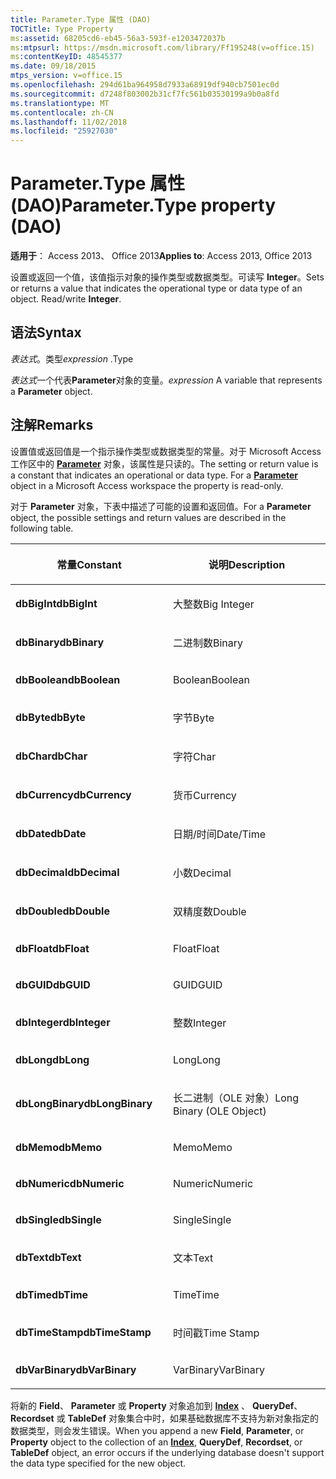 ```yaml
---
title: Parameter.Type 属性 (DAO)
TOCTitle: Type Property
ms:assetid: 68205cd6-eb45-56a3-593f-e1203472037b
ms:mtpsurl: https://msdn.microsoft.com/library/Ff195248(v=office.15)
ms:contentKeyID: 48545377
ms.date: 09/18/2015
mtps_version: v=office.15
ms.openlocfilehash: 294d61ba964958d7933a68919df940cb7501ec0d
ms.sourcegitcommit: d7248f803002b31cf7fc561b03530199a9b0a8fd
ms.translationtype: MT
ms.contentlocale: zh-CN
ms.lasthandoff: 11/02/2018
ms.locfileid: "25927030"
---
```

# <a name="parametertype-property-dao"></a><span data-ttu-id="13de3-102">Parameter.Type 属性 (DAO)</span><span class="sxs-lookup"><span data-stu-id="13de3-102">Parameter.Type property (DAO)</span></span>


<span data-ttu-id="13de3-103">**适用于**： Access 2013、 Office 2013</span><span class="sxs-lookup"><span data-stu-id="13de3-103">**Applies to**: Access 2013, Office 2013</span></span>

<span data-ttu-id="13de3-p101">设置或返回一个值，该值指示对象的操作类型或数据类型。可读写 **Integer**。</span><span class="sxs-lookup"><span data-stu-id="13de3-p101">Sets or returns a value that indicates the operational type or data type of an object. Read/write **Integer**.</span></span>

## <a name="syntax"></a><span data-ttu-id="13de3-106">语法</span><span class="sxs-lookup"><span data-stu-id="13de3-106">Syntax</span></span>

<span data-ttu-id="13de3-107">*表达式*。类型</span><span class="sxs-lookup"><span data-stu-id="13de3-107">*expression* .Type</span></span>

<span data-ttu-id="13de3-108">*表达式*一个代表**Parameter**对象的变量。</span><span class="sxs-lookup"><span data-stu-id="13de3-108">*expression* A variable that represents a **Parameter** object.</span></span>

## <a name="remarks"></a><span data-ttu-id="13de3-109">注解</span><span class="sxs-lookup"><span data-stu-id="13de3-109">Remarks</span></span>

<span data-ttu-id="13de3-p102">设置值或返回值是一个指示操作类型或数据类型的常量。对于 Microsoft Access 工作区中的 **[Parameter](parameter-object-dao.md)** 对象，该属性是只读的。</span><span class="sxs-lookup"><span data-stu-id="13de3-p102">The setting or return value is a constant that indicates an operational or data type. For a **[Parameter](parameter-object-dao.md)** object in a Microsoft Access workspace the property is read-only.</span></span>

<span data-ttu-id="13de3-112">对于 **Parameter** 对象，下表中描述了可能的设置和返回值。</span><span class="sxs-lookup"><span data-stu-id="13de3-112">For a **Parameter** object, the possible settings and return values are described in the following table.</span></span>

<table>
<colgroup>
<col style="width: 50%" />
<col style="width: 50%" />
</colgroup>
<thead>
<tr class="header">
<th><p><span data-ttu-id="13de3-113">常量</span><span class="sxs-lookup"><span data-stu-id="13de3-113">Constant</span></span></p></th>
<th><p><span data-ttu-id="13de3-114">说明</span><span class="sxs-lookup"><span data-stu-id="13de3-114">Description</span></span></p></th>
</tr>
</thead>
<tbody>
<tr class="odd">
<td><p><span data-ttu-id="13de3-115"><strong>dbBigInt</strong></span><span class="sxs-lookup"><span data-stu-id="13de3-115"><strong>dbBigInt</strong></span></span></p></td>
<td><p><span data-ttu-id="13de3-116">大整数</span><span class="sxs-lookup"><span data-stu-id="13de3-116">Big Integer</span></span></p></td>
</tr>
<tr class="even">
<td><p><span data-ttu-id="13de3-117"><strong>dbBinary</strong></span><span class="sxs-lookup"><span data-stu-id="13de3-117"><strong>dbBinary</strong></span></span></p></td>
<td><p><span data-ttu-id="13de3-118">二进制数</span><span class="sxs-lookup"><span data-stu-id="13de3-118">Binary</span></span></p></td>
</tr>
<tr class="odd">
<td><p><span data-ttu-id="13de3-119"><strong>dbBoolean</strong></span><span class="sxs-lookup"><span data-stu-id="13de3-119"><strong>dbBoolean</strong></span></span></p></td>
<td><p><span data-ttu-id="13de3-120">Boolean</span><span class="sxs-lookup"><span data-stu-id="13de3-120">Boolean</span></span></p></td>
</tr>
<tr class="even">
<td><p><span data-ttu-id="13de3-121"><strong>dbByte</strong></span><span class="sxs-lookup"><span data-stu-id="13de3-121"><strong>dbByte</strong></span></span></p></td>
<td><p><span data-ttu-id="13de3-122">字节</span><span class="sxs-lookup"><span data-stu-id="13de3-122">Byte</span></span></p></td>
</tr>
<tr class="odd">
<td><p><span data-ttu-id="13de3-123"><strong>dbChar</strong></span><span class="sxs-lookup"><span data-stu-id="13de3-123"><strong>dbChar</strong></span></span></p></td>
<td><p><span data-ttu-id="13de3-124">字符</span><span class="sxs-lookup"><span data-stu-id="13de3-124">Char</span></span></p></td>
</tr>
<tr class="even">
<td><p><span data-ttu-id="13de3-125"><strong>dbCurrency</strong></span><span class="sxs-lookup"><span data-stu-id="13de3-125"><strong>dbCurrency</strong></span></span></p></td>
<td><p><span data-ttu-id="13de3-126">货币</span><span class="sxs-lookup"><span data-stu-id="13de3-126">Currency</span></span></p></td>
</tr>
<tr class="odd">
<td><p><span data-ttu-id="13de3-127"><strong>dbDate</strong></span><span class="sxs-lookup"><span data-stu-id="13de3-127"><strong>dbDate</strong></span></span></p></td>
<td><p><span data-ttu-id="13de3-128">日期/时间</span><span class="sxs-lookup"><span data-stu-id="13de3-128">Date/Time</span></span></p></td>
</tr>
<tr class="even">
<td><p><span data-ttu-id="13de3-129"><strong>dbDecimal</strong></span><span class="sxs-lookup"><span data-stu-id="13de3-129"><strong>dbDecimal</strong></span></span></p></td>
<td><p><span data-ttu-id="13de3-130">小数</span><span class="sxs-lookup"><span data-stu-id="13de3-130">Decimal</span></span></p></td>
</tr>
<tr class="odd">
<td><p><span data-ttu-id="13de3-131"><strong>dbDouble</strong></span><span class="sxs-lookup"><span data-stu-id="13de3-131"><strong>dbDouble</strong></span></span></p></td>
<td><p><span data-ttu-id="13de3-132">双精度数</span><span class="sxs-lookup"><span data-stu-id="13de3-132">Double</span></span></p></td>
</tr>
<tr class="even">
<td><p><span data-ttu-id="13de3-133"><strong>dbFloat</strong></span><span class="sxs-lookup"><span data-stu-id="13de3-133"><strong>dbFloat</strong></span></span></p></td>
<td><p><span data-ttu-id="13de3-134">Float</span><span class="sxs-lookup"><span data-stu-id="13de3-134">Float</span></span></p></td>
</tr>
<tr class="odd">
<td><p><span data-ttu-id="13de3-135"><strong>dbGUID</strong></span><span class="sxs-lookup"><span data-stu-id="13de3-135"><strong>dbGUID</strong></span></span></p></td>
<td><p><span data-ttu-id="13de3-136">GUID</span><span class="sxs-lookup"><span data-stu-id="13de3-136">GUID</span></span></p></td>
</tr>
<tr class="even">
<td><p><span data-ttu-id="13de3-137"><strong>dbInteger</strong></span><span class="sxs-lookup"><span data-stu-id="13de3-137"><strong>dbInteger</strong></span></span></p></td>
<td><p><span data-ttu-id="13de3-138">整数</span><span class="sxs-lookup"><span data-stu-id="13de3-138">Integer</span></span></p></td>
</tr>
<tr class="odd">
<td><p><span data-ttu-id="13de3-139"><strong>dbLong</strong></span><span class="sxs-lookup"><span data-stu-id="13de3-139"><strong>dbLong</strong></span></span></p></td>
<td><p><span data-ttu-id="13de3-140">Long</span><span class="sxs-lookup"><span data-stu-id="13de3-140">Long</span></span></p></td>
</tr>
<tr class="even">
<td><p><span data-ttu-id="13de3-141"><strong>dbLongBinary</strong></span><span class="sxs-lookup"><span data-stu-id="13de3-141"><strong>dbLongBinary</strong></span></span></p></td>
<td><p><span data-ttu-id="13de3-142">长二进制（OLE 对象）</span><span class="sxs-lookup"><span data-stu-id="13de3-142">Long Binary (OLE Object)</span></span></p></td>
</tr>
<tr class="odd">
<td><p><span data-ttu-id="13de3-143"><strong>dbMemo</strong></span><span class="sxs-lookup"><span data-stu-id="13de3-143"><strong>dbMemo</strong></span></span></p></td>
<td><p><span data-ttu-id="13de3-144">Memo</span><span class="sxs-lookup"><span data-stu-id="13de3-144">Memo</span></span></p></td>
</tr>
<tr class="even">
<td><p><span data-ttu-id="13de3-145"><strong>dbNumeric</strong></span><span class="sxs-lookup"><span data-stu-id="13de3-145"><strong>dbNumeric</strong></span></span></p></td>
<td><p><span data-ttu-id="13de3-146">Numeric</span><span class="sxs-lookup"><span data-stu-id="13de3-146">Numeric</span></span></p></td>
</tr>
<tr class="odd">
<td><p><span data-ttu-id="13de3-147"><strong>dbSingle</strong></span><span class="sxs-lookup"><span data-stu-id="13de3-147"><strong>dbSingle</strong></span></span></p></td>
<td><p><span data-ttu-id="13de3-148">Single</span><span class="sxs-lookup"><span data-stu-id="13de3-148">Single</span></span></p></td>
</tr>
<tr class="even">
<td><p><span data-ttu-id="13de3-149"><strong>dbText</strong></span><span class="sxs-lookup"><span data-stu-id="13de3-149"><strong>dbText</strong></span></span></p></td>
<td><p><span data-ttu-id="13de3-150">文本</span><span class="sxs-lookup"><span data-stu-id="13de3-150">Text</span></span></p></td>
</tr>
<tr class="odd">
<td><p><span data-ttu-id="13de3-151"><strong>dbTime</strong></span><span class="sxs-lookup"><span data-stu-id="13de3-151"><strong>dbTime</strong></span></span></p></td>
<td><p><span data-ttu-id="13de3-152">Time</span><span class="sxs-lookup"><span data-stu-id="13de3-152">Time</span></span></p></td>
</tr>
<tr class="even">
<td><p><span data-ttu-id="13de3-153"><strong>dbTimeStamp</strong></span><span class="sxs-lookup"><span data-stu-id="13de3-153"><strong>dbTimeStamp</strong></span></span></p></td>
<td><p><span data-ttu-id="13de3-154">时间戳</span><span class="sxs-lookup"><span data-stu-id="13de3-154">Time Stamp</span></span></p></td>
</tr>
<tr class="odd">
<td><p><span data-ttu-id="13de3-155"><strong>dbVarBinary</strong></span><span class="sxs-lookup"><span data-stu-id="13de3-155"><strong>dbVarBinary</strong></span></span></p></td>
<td><p><span data-ttu-id="13de3-156">VarBinary</span><span class="sxs-lookup"><span data-stu-id="13de3-156">VarBinary</span></span></p></td>
</tr>
</tbody>
</table>


<span data-ttu-id="13de3-157">将新的 **Field**、 **Parameter** 或 **Property** 对象追加到 **[Index](index-object-dao.md)** 、 **QueryDef**、 **Recordset** 或 **TableDef** 对象集合中时，如果基础数据库不支持为新对象指定的数据类型，则会发生错误。</span><span class="sxs-lookup"><span data-stu-id="13de3-157">When you append a new **Field**, **Parameter**, or **Property** object to the collection of an **[Index](index-object-dao.md)**, **QueryDef**, **Recordset**, or **TableDef** object, an error occurs if the underlying database doesn't support the data type specified for the new object.</span></span>

